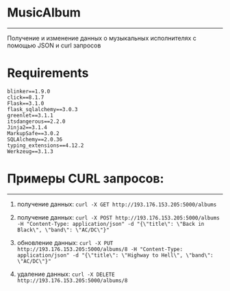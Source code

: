 # MusicAlbum
____
Получение и изменение данных о музыкальных исполнителях с помощью JSON и curl запросов

# Requirements
```
blinker==1.9.0
click==8.1.7
Flask==3.1.0
flask_sqlalchemy==3.0.3
greenlet==3.1.1
itsdangerous==2.2.0
Jinja2==3.1.4
MarkupSafe==3.0.2
SQLAlchemy==2.0.36
typing_extensions==4.12.2
Werkzeug==3.1.3
```
# Примеры CURL запросов:
____

1. получение данных: `curl -X GET http://193.176.153.205:5000/albums`

2. получение данных: `curl -X POST http://193.176.153.205:5000/albums -H "Content-Type: application/json" -d "{\"title\": \"Back in Black\", \"band\": \"AC/DC\"}"`

3. обновление данных: `curl -X PUT http://193.176.153.205:5000/albums/8 -H "Content-Type: application/json" -d "{\"title\": \"Highway to Hell\", \"band\": \"AC/DC\"}"`

4. удаление данных: `curl -X DELETE http://193.176.153.205:5000/albums/8`
